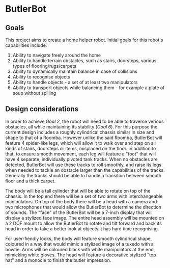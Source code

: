 # ButlerBot

## Goals

This project aims to create a home helper robot. Initial goals for this robot's capabilities include:

1. Ability to navigate freely around the home
2. Ability to handle terrain obstacles, such as stairs, doorsteps, various types of flooring/rugs/carpets
3. Ability to dynamically maintain balance in case of collisions
4. Ability to recognise objects
5. Ability to handle objects - a set of at least two manipulators
6. Ability to transport objects while balancing them - for example a plate of soup without spilling

## Design considerations

In order to achieve _Goal 2_, the robot will need to be able to traverse verious obstacles, all while maintaining its stability (_Goal 6_). For this purpose the current design includes a roughly cylindrical chassis similar in size and shape to that of a Roomba. However unlike the said Roomba, ButlerBot will feature 4 spider-like legs, which will allow it to walk over and step on all kinds of stairs, doorsteps or items, misplaced on the floor. In addition to that, to ensure smooth movement, each leg will feature a "foot" that will have 4 separate, individually pivoted tank tracks. When no obstacles are detected, ButlerBot will use these tracks to roll smoothly, and raise its legs when needed to tackle an obstacle larger than the capabilities of the tracks. Generally the tracks should be able to handle a transition between smooth floor and a thick carpet. 

The body will be a tall cylinder that will be able to rotate on top of the chassis. In the top end there will be a set of two arms with interchangeable manipulators. On top of the body there will be a head with a camera and two microphones that would allow the ButlerBot to determine the direction of sounds. The "face" of the ButlerBot will be a 7-inch display that will display a stylized face image. The entire head assembly will be mounted on a 2 DOF mount to allow the ButlerBot to rotate and tilt forward and back its head in order to take a better look at objects it has hard time recognising.

For user-fiendly looks, the body will feature smooth cylindrical shape, coloured in a way that would mimic a stylized image of a tuxedo with a bowtie. Arms will be coloured black with white manipulators at the end, mimicking white gloves. The head will feature a decorative stylized "top hat" and a monocle to finish the butler impression. 
